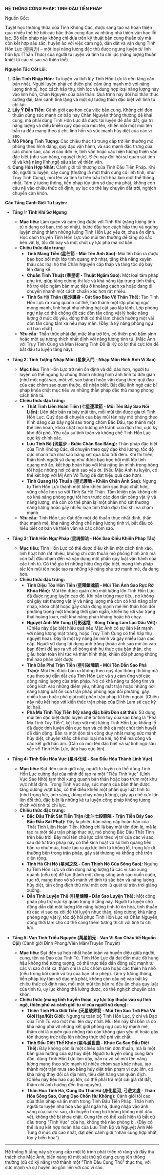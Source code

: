 **HỆ THỐNG CÔNG PHÁP: TINH ĐẤU TIỄN PHÁP**

Nguồn Gốc:

Tuyệt học thượng thừa của Tinh Không Các, được sáng tạo và hoàn thiện qua nhiều thế hệ bởi các bậc thầy cung đạo và những nhà thiên văn học lỗi lạc. Bộ tiễn pháp này không chỉ dựa trên kỹ thuật bắn cung thuần túy mà còn kết hợp sâu sắc, huyền ảo với việc cảm ngộ, dẫn dắt và vận dụng Tinh Hồn Lực (星魂力) – một loại năng lượng đặc thù được ngưng luyện từ linh hồn lực (Thần Thức) của người tu luyện và tinh tú chi lực (năng lượng thuần khiết từ các vì sao và thiên thể).

**Nguyên Tắc Cốt Lõi:**

1.  **Dẫn Tinh Nhập Hồn:** Tu luyện và tích lũy Tinh Hồn Lực là nền tảng căn bản nhất. Người luyện phải có thiên phú cảm ứng mạnh mẽ với năng lượng tinh tú, học cách hấp thụ, tinh lọc và dung hợp loại năng lượng này vào linh hồn, Chân Nguyên của bản thân. Quá trình này đòi hỏi thần thức cường đại, tâm cảnh tĩnh lặng và một sự tương thích đặc biệt với tinh tú chi lực.
2.  **Lấy Ý Dẫn Tiễn:** Cảnh giới cao hơn của việc bắn cung. Không chỉ đơn thuần dùng sức mạnh cơ bắp hay Chân Nguyên thông thường để khai cung, mà phải dùng Tinh Hồn Lực đã được tôi luyện để dẫn dắt, gia trì năng lượng và điều khiển quỹ đạo của mũi tên, khiến mỗi một mũi tên bắn ra đều mang theo ý chí, linh hồn và sức mạnh hủy diệt của các vì sao.
3.  **Mô Phỏng Tinh Tượng:** Các chiêu thức từ trung cấp trở lên thường mô phỏng theo hình dáng, quỹ đạo vận hành, và sức mạnh đặc trưng của các chòm sao, các vì sao đơn lẻ, tinh vân hoặc các hiện tượng thiên văn đặc biệt (như sao băng, nguyệt thực). Điều này đòi hỏi sự quan sát tinh tế và khả năng lĩnh ngộ sâu sắc về thiên văn.
4.  **Cung Hồn Hợp Nhất:** Cảnh giới tối thượng của Tinh Đấu Tiễn Pháp. Khi đó, người tu luyện, cây cung (thường là một thần cung có linh tính, như Truy Tinh Cung), mũi tên và tinh tú trên bầu trời hòa làm một thể thống nhất. Tâm ý tương thông, tiễn pháp tùy tâm sở dục mà phát, không còn câu nệ vào chiêu thức cố định, uy lực có thể lay chuyển đất trời, nghịch chuyển càn khôn.

**Các Tầng Cảnh Giới Tu Luyện:**

-   **Tầng 1: Tinh Khí Sơ Ngưng**
    
    -   **Mục tiêu:** Làm quen và cảm ứng được với Tinh Khí (năng lượng tinh tú ở dạng cơ bản, thô sơ nhất), bước đầu học cách hấp thụ và ngưng luyện chúng thành những luồng Tinh Hồn Lực yếu ớt, chưa ổn định. Học cách truyền Tinh Hồn Lực vào mũi tên thường để tăng độ sắc bén vật lý, tốc độ bay và một chút uy lực phá ma cơ bản.
    -   **Chiêu thức đặc trưng:**
        -   **Tinh Mang Tiễn (星芒箭 - Mũi Tên Ánh Sao):** Mũi tên bắn ra được bao bọc bởi một lớp tinh quang mờ nhạt, tăng khả năng xuyên thấu các loại hộ thể Chân Nguyên cấp thấp và tăng tốc độ bay lên đáng kể.
        -   **Chuẩn Tinh Thuật (準星術 - Thuật Ngắm Sao):** Một loại tâm pháp phụ trợ, giúp tăng cường thị lực và khả năng tập trung tinh thần, hỗ trợ việc ngắm bắn mục tiêu ở khoảng cách xa hoặc đang di chuyển nhanh một cách chuẩn xác hơn rất nhiều.
        -   **Tinh Sa Hộ Thân (星沙護身 - Cát Sao Bảo Vệ Thân Thể):** Tản Tinh Hồn Lực ra xung quanh cơ thể, tạo thành một lớp phòng ngự mỏng manh, linh hoạt như những hạt cát sao lấp lánh. Lớp phòng ngự này có thể chống đỡ các đòn tấn công vật lý hoặc năng lượng ở mức độ yếu, đồng thời có thể làm chệch hướng một vài đòn tấn công tầm xa nếu may mắn. (Đây là kỹ năng phòng ngự cơ bản nhất).
    -   **Yêu cầu:** Thần thức phải đạt mức khá trở lên, có thiên phú bẩm sinh hoặc một sự tương thích nhất định với năng lượng tinh tú. (Mặc Ảnh với Truy Tinh Cung và Man Hoang Tinh Đồ Bi Ký có lợi thế cực lớn để bắt đầu tu luyện tầng này).
-   **Tầng 2: Tinh Tượng Nhập Môn (星象入門 - Nhập Môn Hình Ảnh Vì Sao)**
    
    -   **Mục tiêu:** Tinh Hồn Lực trở nên ổn định và dồi dào hơn, người tu luyện có thể ngưng tụ chúng thành những hình ảnh tinh tú đơn giản (như một ngôi sao, một vệt sao băng) hoặc vận dụng theo quỹ đạo của các chòm sao quen thuộc, dễ nhận biết. Bắt đầu lĩnh ngộ các bí pháp khóa chặt mục tiêu và những thân pháp đặc thù mang phong cách tinh tú.
    -   **Chiêu thức đặc trưng:**
        -   **Thất Tinh Liên Hoàn Tiễn (七星連環箭 - Mũi Tên Bảy Sao Nối Liền):** Liên tiếp bắn ra bảy mũi tên, mỗi mũi tên được gia trì Tinh Hồn Lực. Quỹ đạo di chuyển của bảy mũi tên này mô phỏng theo hình dáng của bảy ngôi sao trong chòm Bắc Đẩu, tạo thành một thế liên hoàn, khóa chặt mọi hướng né tránh của địch thủ, cực kỳ khó đối phó. Yêu cầu sự tính toán và khống chế Tinh Hồn Lực cực kỳ chính xác.
        -   **Lưu Tinh Bộ (流星步 - Bước Chân Sao Băng):** Thân pháp đặc biệt của Tinh Không Các, di chuyển theo quỹ đạo khó lường, tốc độ cực nhanh tựa như sao băng xẹt qua bầu trời đêm. Khi thi triển, thân hình người sử dụng như được bao bọc bởi một lớp tinh quang mờ ảo, kết hợp hoàn hảo với khả năng ẩn mình trong bóng tối hoặc những nơi có ánh sao yếu ớt. (Nếu Mặc Ảnh tu luyện, có thể kết hợp với Mị Ảnh Vô Tung để đạt hiệu quả cao hơn).
        -   **Tinh Quang Hộ Thuẫn (星光護盾 - Khiên Chắn Ánh Sao):** Ngưng tụ Tinh Hồn Lực thành một tấm khiên ánh sao thực chất hơn, vững chắc hơn so với Tinh Sa Hộ Thân. Tấm khiên này không chỉ có khả năng phòng ngự tốt hơn trước các đòn tấn công vật lý và năng lượng, mà còn có thể phản lại một phần nhỏ sát thương năng lượng hoặc gây nhiễu loạn tinh thần địch thủ khi va chạm mạnh.
    -   **Yêu cầu:** Tinh Hồn Lực đạt đến một độ thuần thục nhất định, thần thức mạnh mẽ, khả năng khống chế năng lượng tinh vi, bắt đầu có hiểu biết cơ bản về thiên văn và các chòm sao.
-   **Tầng 3: Tinh Hồn Ngự Pháp (星魂御法 - Hồn Sao Điều Khiển Pháp Tắc)**
    
    -   **Mục tiêu:** Tinh Hồn Lực có thể được điều khiển một cách tinh xảo, linh hoạt hơn rất nhiều, không chỉ đơn thuần mô phỏng hình ảnh mà còn bắt đầu chạm đến và vận dụng một phần quy luật vận hành của các tinh tú. Có thể gia trì những hiệu ứng đặc biệt, mang tính pháp tắc lên mũi tên hoặc tạo ra những kỹ năng phụ trợ mạnh mẽ, đa dạng hơn.
    -   **Chiêu thức đặc trưng:**
        -   **Tinh Diệu Tỏa Hồn Tiễn (星曜鎖魂箭 - Mũi Tên Ánh Sao Rực Rỡ Khóa Hồn):** Mũi tên được quán chú một lượng lớn Tinh Hồn Lực đã được ngưng luyện cao độ. Khi bắn trúng mục tiêu, nó không chỉ gây sát thương vật lý và năng lượng mà còn có khả năng xâm nhập, khóa chặt hoặc gây chấn động mạnh mẽ lên thần hồn đối phương trong một khoảng thời gian ngắn, khiến họ rơi vào trạng thái hoảng loạn, mất khả năng phản kháng hoặc bỏ chạy.
        -   **Nguyệt Ảnh Mê Tung (月影迷蹤 - Bóng Trăng Làm Lạc Dấu Vết):** (Chiêu này đặc biệt hiệu quả nếu Mặc Ảnh có sự liên kết mạnh với năng lượng mặt trăng, hoặc Truy Tinh Cung có thể hấp thụ nguyệt hoa). Đây là một kỹ năng ẩn mình và gây nhiễu loạn cao cấp. Người sử dụng lợi dụng ánh trăng (hoặc ánh sao mờ ảo vào ban đêm) để tạo ra vô số bóng ảnh hư thực của bản thân, che giấu hoàn toàn khí tức và thân hình thật, khiến đối phương không thể nào phân biệt được.
        -   **Tinh Dẫn Phá Trận Tiễn (星引破陣箭 - Mũi Tên Dẫn Sao Phá Trận):** Mũi tên được bắn ra không theo quỹ đạo thông thường mà dựa theo sự dẫn dắt của Tinh Hồn Lực và sự cảm ứng với các dòng năng lượng của trận pháp. Nó có khả năng tự động tìm và công kích vào những điểm yếu, những mắt trận hoặc những nơi năng lượng bất ổn của trận pháp phòng ngự đối phương, gây nhiễu loạn hoặc phá giải một phần trận pháp từ bên ngoài. (Chiêu này nếu kết hợp với kiến thức trận pháp của Đinh Lam sẽ cực kỳ lợi hại).
        -   **Phá Ma Tinh Tủy Tiễn (Kỹ năng đặc biệt/Đòn sát thủ):** Sử dụng mũi tên đặc biệt được luyện chế từ tinh tủy của sao băng là "Phá Ma Tinh Tủy Tiễn", kết hợp với một lượng Tinh Hồn Lực khổng lồ đã được tinh luyện đến cực hạn và có thể cả một chút tinh huyết để dẫn động. Bắn ra một đòn tấn công duy nhất mang sức mạnh hủy diệt, chuyên khắc chế mọi loại ma khí, hộ thể ma công và các kết giới hắc ám. (Cần có mũi tên đặc biệt và sự lĩnh ngộ sâu sắc về Tinh Hồn Lực, tiêu hao cực lớn).
-   **Tầng 4: Tinh Đấu Hóa Vực (星斗化域 - Sao Đấu Hóa Thành Lĩnh Vực)**
    
    -   **Mục tiêu:** Đạt đến cảnh giới này, người tu luyện có thể dùng Tinh Hồn Lực cường đại của mình để tạo ra một "Tiểu Tinh Vực" (Lĩnh Vực Sao Nhỏ) tạm thời xung quanh bản thân hoặc bao trùm một khu vực nhất định. Trong Tinh Vực này, sức mạnh của bản thân được tăng cường vượt bậc, có thể điều khiển một phần quy luật tinh tú (như trọng lực, ánh sáng, dòng chảy năng lượng), gây áp chế cực lớn lên đối thủ, đặc biệt là những kẻ tu luyện công pháp không tương thích với tinh tú chi lực.
    -   **Chiêu thức đặc trưng:**
        -   **Bắc Đẩu Thất Sát Tiễn Trận (北斗七殺箭陣 - Trận Tiễn Bảy Sao Bắc Đẩu Sát Phạt):** Đây là phiên bản nâng cấp hoàn hảo của Thất Tinh Liên Hoàn Tiễn. Không chỉ là bảy mũi tên đơn lẻ, mà là tạo ra một tiểu trận pháp thực sự, mô phỏng Bắc Đẩu Thất Tinh trên bầu trời. Bảy mũi tên chủ lực cắm theo vị trí của các vì sao, sau đó từ trận pháp này có thể kích hoạt vô số tinh quang tiễn bắn ra như mưa, hoặc tạo ra áp lực tinh tú khổng lồ, trọng lực dị thường bên trong trận pháp, gây sát thương và khống chế trên diện rộng.
        -   **Tinh Hà Chi Nộ (星河之怒 - Cơn Thịnh Nộ Của Sông Sao):** Ngưng tụ Tinh Hồn Lực và dẫn động năng lượng từ các vì sao xung quanh (nếu có) để tạo thành một dòng sông ánh sao cuồn cuộn, rực rỡ, mang theo vô số mảnh vỡ tinh tú sắc bén và năng lượng hủy diệt, tấn công địch thủ như một cơn lũ quét từ trên trời giáng xuống.
        -   **Dẫn Tinh Luyện Thể (引星煉體 - Dẫn Sao Luyện Thể):** Một công pháp phụ trợ cực kỳ quan trọng ở tầng này. Người tu luyện chủ động dẫn dắt một lượng lớn năng lượng tinh tú ôn hòa, tinh thuần từ các vì sao xa xôi để tôi luyện nhục thân, tăng cường khả năng phòng ngự vật lý, tốc độ hồi phục Tinh Hồn Lực và Chân Nguyên, đồng thời làm cho cơ thể càng thêm tương thích với tinh tú chi lực.
-   **Tầng 5: Vạn Tinh Triều Nguyên (萬星朝元 - Vạn Vì Sao Chầu Về Nguồn Cội)** (Cảnh giới Đỉnh Phong/Viên Mãn/Truyền Thuyết)
    
    -   **Mục tiêu:** Đạt đến sự hợp nhất hoàn toàn và huyền diệu giữa người, cung, tên và Đạo của Tinh Tú. Tinh Hồn Lực đã đạt đến mức độ hùng hậu không thể tưởng tượng, có thể trực tiếp dẫn động sức mạnh từ các vì sao ở rất xa, thậm chí là các chòm sao hoặc các thiên hà nhỏ (nếu trong bối cảnh vũ trụ của bạn cho phép). Tâm ý tương thông, tiễn pháp tùy tâm sở dục mà phát, không còn câu nệ vào bất kỳ chiêu thức cố định nào, mỗi một mũi tên bắn ra đều ẩn chứa quy luật của tinh tú, uy lực không thể lường được, có thể nghịch chuyển càn khôn.
    -   **Chiêu thức (mang tính huyền thoại, uy lực tùy thuộc vào sự lĩnh ngộ, thiên phú và cảnh giới tu vi của người sử dụng):**
        -   **Thiên Tinh Phá Giới Tiễn (天星破界箭 - Mũi Tên Sao Trời Phá Vỡ Giới Hạn/Kết Giới):** Ngưng tụ toàn bộ Tinh Hồn Lực, ý chí và Đạo của Tinh Tú vào một mũi tên duy nhất. Mũi tên này khi bắn ra có khả năng phá vỡ những kết giới phòng ngự cực kỳ mạnh mẽ, thậm chí là xuyên qua những rào cản không gian yếu ớt hoặc gây tổn thương trực tiếp lên những thực thể phi vật chất.
        -   **Tinh Đấu Diệt Thế Khúc (星斗滅世曲 - Khúc Ca Sao Đấu Diệt Thế):** Đây không còn là một chiêu bắn tên đơn thuần, mà là một bản giao hưởng của sự hủy diệt. Người tu luyện dùng cung làm đàn, dùng Tinh Hồn Lực làm dây, bắn ra vô số mũi tên năng lượng mang theo sức mạnh từ nhiều chòm sao khác nhau, tạo thành một trận mưa sao băng hủy diệt trên phạm vi cực lớn, có khả năng thay đổi cả địa hình, tiêu diệt hàng vạn quân địch. (Chiêu này tiêu hao cực lớn, có thể phải trả một cái giá rất đắt, thậm chí ảnh hưởng đến thọ nguyên).
        -   **Thân Hóa Tinh Hà, Cung Du Thái Hư (身化星河, 弓遊太虛 - Thân Hóa Sông Sao, Cung Dạo Chốn Hư Không):** Cảnh giới tối cao của thân pháp và ẩn mình trong Tinh Đấu Tiễn Pháp. Thân hình người tu luyện như hòa vào giải ngân hà, dung nhập vào ánh sáng của các vì sao, di chuyển trong hư không không một dấu vết, không thể bị khóa chặt. Cung tên có thể xuất hiện từ bất cứ đâu trong "Tinh Vực" của họ, không thể nào phòng bị. (Đây có thể là sự kết hợp hoàn hảo của Lưu Tinh Bộ và Nguyệt Ảnh Mê Tung ở mức độ cao nhất, đạt đến cảnh giới "nhân cung hợp nhất, tùy ý biến hóa").

----------

Hệ thống 5 tầng này sẽ cung cấp một lộ trình phát triển rõ ràng và đầy thử thách cho Mặc Ảnh, biến nàng từ một sát thủ sử dụng cung tên thông thường (dù có kỹ năng) trở thành một "Tinh Đấu Cung Thủ" thực thụ, với sức mạnh và sự huyền ảo gắn liền với các vì sao.

